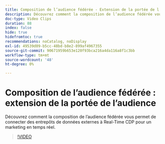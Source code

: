 ```yaml
---
title: Composition de l’audience fédérée - Extension de la portée de l’audience
description: Découvrez comment la composition de l’audience fédérée vous permet de connecter des entrepôts de données externes à Real-Time CDP pour un marketing en temps réel.
doc-type: Video Clips
duration: 88
index: false
hide: true
hidefromtoc: true
recommendations: noCatalog, noDisplay
exl-id: 49539d09-b5cc-48bd-b8e2-899af4967355
source-git-commit: 90671959b653e120f93bca216a4da116a8f1c3bb
workflow-type: tm+mt
source-wordcount: '48'
ht-degree: 0%

---
```


# Composition de l’audience fédérée : extension de la portée de l’audience

Découvrez comment la composition de l’audience fédérée vous permet de connecter des entrepôts de données externes à Real-Time CDP pour un marketing en temps réel.

<!-- 62_S508_3442517_87_federated-audience-composition-expanding-audience-reach -->
>[!VIDEO](https://video.tv.adobe.com/v/3458295/?learn=on&enablevpops=true)
